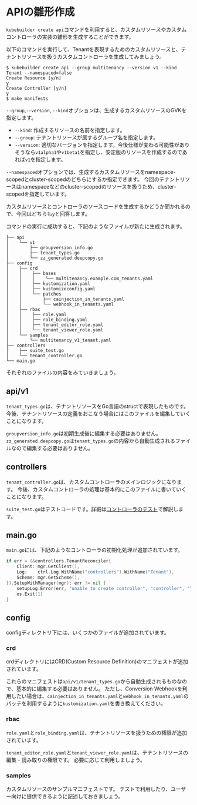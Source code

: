 # APIの雛形作成

`kubebuilder create api`コマンドを利用すると、カスタムリソースやカスタムコントローラの実装の雛形を生成することができます。

以下のコマンドを実行して、Tenantを表現するためのカスタムリソースと、テナントリソースを扱うカスタムコントローラを生成してみましょう。

```console
$ kubebuilder create api --group multitenancy --version v1 --kind Tenant --namespaced=false
Create Resource [y/n]
y
Create Controller [y/n]
y
$ make manifests
```

`--group`,`--version`, `--kind`オプションは、生成するカスタムリソースのGVKを指定します。
- `--kind`: 作成するリソースの名前を指定します。
- `--group`: テナントリソースが属するグループ名を指定します。
- `--version`: 適切なバージョンを指定します。今後仕様が変わる可能性がありそうなら`v1alpha1`や`v1beta1`を指定し、安定版のリソースを作成するのであれば`v1`を指定します。

`--namespaced`オプションでは、生成するカスタムリソースをnamespace-scopedとcluster-scopedのどちらにするか指定できます。
今回のテナントリソースはnamespaceなどのcluster-scopedのリソースを扱うため、cluster-scopedを指定しています。

カスタムリソースとコントローラのソースコードを生成するかどうか聞かれるので、今回はどちらも`y`と回答します。

コマンドの実行に成功すると、下記のようなファイルが新たに生成されます。

```
├── api
│    └── v1
│        ├── groupversion_info.go
│        ├── tenant_types.go
│        └── zz_generated.deepcopy.go
├── config
│    ├── crd
│    │    ├── bases
│    │    │    └── multitenancy.example.com_tenants.yaml
│    │    ├── kustomization.yaml
│    │    ├── kustomizeconfig.yaml
│    │    └── patches
│    │        ├── cainjection_in_tenants.yaml
│    │        └── webhook_in_tenants.yaml
│    ├── rbac
│    │    ├── role.yaml
│    │    ├── role_binding.yaml
│    │    ├── tenant_editor_role.yaml
│    │    └── tenant_viewer_role.yaml
│    └── samples
│        └── multitenancy_v1_tenant.yaml
├── controllers
│    ├── suite_test.go
│    └── tenant_controller.go
└── main.go
```

それぞれのファイルの内容をみていきましょう。

## api/v1

`tenant_types.go`は、テナントリソースをGo言語のstructで表現したものです。
今後、テナントリソースの定義をおこなう場合にはこのファイルを編集していくことになります。

`groupversion_info.go`は初期生成後に編集する必要はありません。
`zz_generated.deepcopy.go`は`tenant_types.go`の内容から自動生成されるファイルなので編集する必要はありません。

## controllers

`tenant_controller.go`は、カスタムコントローラのメインロジックになります。
今後、カスタムコントローラの処理は基本的にこのファイルに書いていくことになります。

`suite_test.go`はテストコードです。詳細は[コントローラのテスト](../controller-runtime/controller_test.md)で解説します。

## main.go

`main.go`には、下記のようなコントローラの初期化処理が追加されています。

```go
if err = (&controllers.TenantReconciler{
	Client: mgr.GetClient(),
	Log:    ctrl.Log.WithName("controllers").WithName("Tenant"),
	Scheme: mgr.GetScheme(),
}).SetupWithManager(mgr); err != nil {
	setupLog.Error(err, "unable to create controller", "controller", "Tenant")
	os.Exit(1)
}
```

## config

configディレクトリ下には、いくつかのファイルが追加されています。

### crd

crdディレクトリにはCRD(Custom Resource Definition)のマニフェストが追加されています。

これらのマニフェストは`api/v1/tenant_types.go`から自動生成されるものなので、基本的に編集する必要はありません。
ただし、Conversion Webhookを利用したい場合は、`cainjection_in_tenants.yaml`と`webhook_in_tenants.yaml`のパッチを利用するように`kustomization.yaml`を書き換えてください。

### rbac

`role.yaml`と`role_binding.yaml`は、テナントリソースを扱うための権限が追加されています。

`tenant_editor_role.yaml`と`tenant_viewer_role.yaml`は、テナントリソースの編集・読み取りの権限です。
必要に応じて利用しましょう。

### samples

カスタムリソースのサンプルマニフェストです。
テストで利用したり、ユーザー向けに提供できるように記述しておきましょう。
